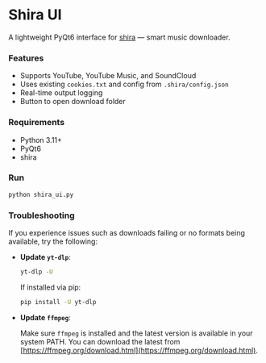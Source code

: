# Shira UI

A lightweight PyQt6 interface for [shira](https://github.com/KraXen72/shira) — smart music downloader.

### Features
- Supports YouTube, YouTube Music, and SoundCloud
- Uses existing `cookies.txt` and config from `.shira/config.json`
- Real-time output logging
- Button to open download folder

### Requirements
- Python 3.11+
- PyQt6
- shira

### Run
```bash
python shira_ui.py
```

### Troubleshooting

If you experience issues such as downloads failing or no formats being available, try the following:
- **Update `yt-dlp`**:  
  
  ```bash
  yt-dlp -U
  ```
  If installed via pip:  
  ```bash
  pip install -U yt-dlp
  ```
- **Update `ffmpeg`**:  
  
  Make sure `ffmpeg` is installed and the latest version is available in your system PATH. You can download the latest from [https://ffmpeg.org/download.html](https://ffmpeg.org/download.html).